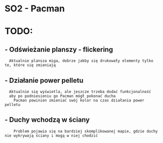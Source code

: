 # SO2 - Pacman


# TODO:

## - Odświeżanie planszy - flickering
      Aktualnie plansza miga, dobrze jakby się drukowały elementy tylko te, które się zmieniają


## - Działanie power pelletu
      Aktualnie się wyświetla, ale jeszcze trzeba dodać funkcjonalność 
      aby po podniesieniu go Pacman mógł pokonać ducha
        Pacman powinien zmieniać swój kolor na czas działania power pelletu
      
## - Duchy wchodzą w ściany
        Problem pojawia się na bardziej skomplikowanej mapie, gdzie duchy nie wykrywają ściany i mogą w niej chodzić
      
